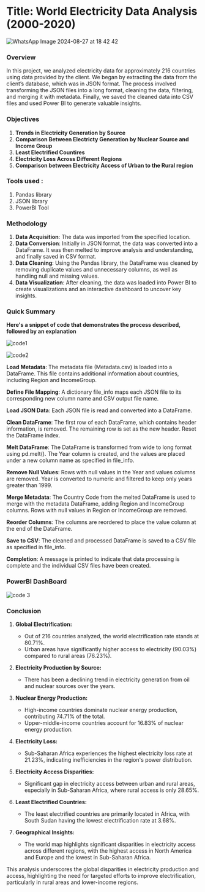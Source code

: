 # **Title**: World Electricity Data Analysis  (2000-2020)
![WhatsApp Image 2024-08-27 at 18 42 42](https://github.com/user-attachments/assets/8a1fe8e7-6ffa-44af-a612-41fc72d5fe4d)

### **Overview**
In this project, we analyzed electricity data for approximately 216 countries using data provided by the client. We began by extracting the data from the client’s database, which was in JSON format. The process involved transforming the JSON files into a long format, cleaning the data, filtering, and merging it with metadata. Finally, we saved the cleaned data into CSV files and used Power BI to generate valuable insights.



### **Objectives**

1) **Trends in Electricity Generation by Source**
2) **Comparison Between Electricty Generation by Nuclear Source and Income Group**
3) **Least Electrified Countires**
4) **Electricity Loss Across Different Regions**
5) **Comparison between Electricity Access of Urban to the Rural region**   

### **Tools used** :

1) Pandas library
2) JSON library
3) PowerBI Tool

### **Methodology**

1) **Data Acquisition**: The data was imported from the specified location.
2) **Data Conversion**: Initially in JSON format, the data was converted into a DataFrame. It was then melted to improve analysis and understanding, and finally saved in CSV format.
3) **Data Cleaning**: Using the Pandas library, the DataFrame was cleaned by removing duplicate values and unnecessary columns, as well as handling null and missing values.
4) **Data Visualization**: After cleaning, the data was loaded into Power BI to create visualizations and an interactive dashboard to uncover key insights.

### **Quick Summary**
**Here's a snippet of code that demonstrates the process described, followed by an explanation**
 
 ![code1](https://github.com/user-attachments/assets/f143c7c5-b8f4-464b-a481-5d46d5f32f1b)

 ![code2](https://github.com/user-attachments/assets/b6083e05-ff9a-424a-8c6c-4f4fb98bbefb)



**Load Metadata**:
The metadata file (Metadata.csv) is loaded into a DataFrame. This file contains additional information about countries, including Region and IncomeGroup.

**Define File Mapping**:
A dictionary file_info maps each JSON file to its corresponding new column name and CSV output file name.

**Load JSON Data**:
Each JSON file is read and converted into a DataFrame.

**Clean DataFrame**:
The first row of each DataFrame, which contains header information, is removed.
The remaining row is set as the new header.
Reset the DataFrame index.

**Melt DataFrame**:
The DataFrame is transformed from wide to long format using pd.melt(). The Year column is created, and the values are placed under a new column name as specified in file_info.

**Remove Null Values**:
Rows with null values in the Year and values columns are removed.
Year is converted to numeric and filtered to keep only years greater than 1999.

**Merge Metadata**:
The Country Code from the melted DataFrame is used to merge with the metadata DataFrame, adding Region and IncomeGroup columns.
Rows with null values in Region or IncomeGroup are removed.

**Reorder Columns**:
The columns are reordered to place the value column at the end of the DataFrame.

**Save to CSV**:
The cleaned and processed DataFrame is saved to a CSV file as specified in file_info.

**Completion**:
A message is printed to indicate that data processing is complete and the individual CSV files have been created.


### **PowerBI DashBoard**

![code 3](https://github.com/user-attachments/assets/32e29c3e-e7e2-4505-a74d-a47e1951ff94)


### **Conclusion**

1. **Global Electrification:**
   - Out of 216 countries analyzed, the world electrification rate stands at 80.71%.
   - Urban areas have significantly higher access to electricity (90.03%) compared to rural areas (76.23%).

2. **Electricity Production by Source:**
   - There has been a declining trend in electricity generation from oil and nuclear sources over the years.

3. **Nuclear Energy Production:**
   - High-income countries dominate nuclear energy production, contributing 74.71% of the total.
   - Upper-middle-income countries account for 16.83% of nuclear energy production.

4. **Electricity Loss:**
   - Sub-Saharan Africa experiences the highest electricity loss rate at 21.23%, indicating inefficiencies in the region's power distribution.

5. **Electricity Access Disparities:**
   - Significant gap in electricity access between urban and rural areas, especially in Sub-Saharan Africa, where rural access is only 28.65%.

6. **Least Electrified Countries:**
   - The least electrified countries are primarily located in Africa, with South Sudan having the lowest electrification rate at 3.68%.

7. **Geographical Insights:**
   - The world map highlights significant disparities in electricity access across different regions, with the highest access in North America and Europe and the lowest in Sub-Saharan Africa.

This analysis underscores the global disparities in electricity production and access, highlighting the need for targeted efforts to improve electrification, particularly in rural areas and lower-income regions.





